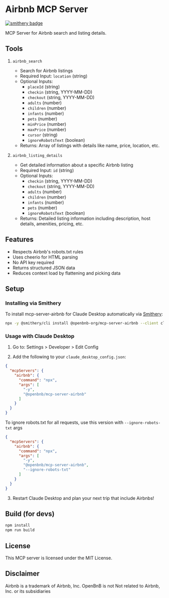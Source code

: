 # Airbnb MCP Server
[![smithery badge](https://smithery.ai/badge/@openbnb-org/mcp-server-airbnb)](https://smithery.ai/server/@openbnb-org/mcp-server-airbnb)

MCP Server for Airbnb search and listing details.

## Tools

1. `airbnb_search`
   - Search for Airbnb listings
   - Required Input: `location` (string)
   - Optional Inputs:
     - `placeId` (string)
     - `checkin` (string, YYYY-MM-DD)
     - `checkout` (string, YYYY-MM-DD)
     - `adults` (number)
     - `children` (number)
     - `infants` (number)
     - `pets` (number)
     - `minPrice` (number)
     - `maxPrice` (number)
     - `cursor` (string)
     - `ignoreRobotsText` (boolean)
   - Returns: Array of listings with details like name, price, location, etc.

2. `airbnb_listing_details`
   - Get detailed information about a specific Airbnb listing
   - Required Input: `id` (string)
   - Optional Inputs:
     - `checkin` (string, YYYY-MM-DD)
     - `checkout` (string, YYYY-MM-DD)
     - `adults` (number)
     - `children` (number)
     - `infants` (number)
     - `pets` (number)
     - `ignoreRobotsText` (boolean)
   - Returns: Detailed listing information including description, host details, amenities, pricing, etc.

## Features

- Respects Airbnb's robots.txt rules
- Uses cheerio for HTML parsing
- No API key required
- Returns structured JSON data
- Reduces context load by flattening and picking data

## Setup

### Installing via Smithery

To install mcp-server-airbnb for Claude Desktop automatically via [Smithery](https://smithery.ai/server/@openbnb-org/mcp-server-airbnb):

```bash
npx -y @smithery/cli install @openbnb-org/mcp-server-airbnb --client claude
```

### Usage with Claude Desktop
1. Go to: Settings > Developer > Edit Config

2. Add the following to your `claude_desktop_config.json`:

```json
{
  "mcpServers": {
    "airbnb": {
      "command": "npx",
      "args": [
        "-y",
        "@openbnb/mcp-server-airbnb"
      ]
    }
  }
}
```

To ignore robots.txt for all requests, use this version with `--ignore-robots-txt` args

```json
{
  "mcpServers": {
    "airbnb": {
      "command": "npx",
      "args": [
        "-y",
        "@openbnb/mcp-server-airbnb",
        "--ignore-robots-txt"
      ]
    }
  }
}
```
3. Restart Claude Desktop and plan your next trip that include Airbnbs!

## Build (for devs)

```bash
npm install
npm run build
```

## License

This MCP server is licensed under the MIT License.

## Disclaimer

Airbnb is a trademark of Airbnb, Inc.
OpenBnB is not Not related to Airbnb, Inc. or its subsidiaries

